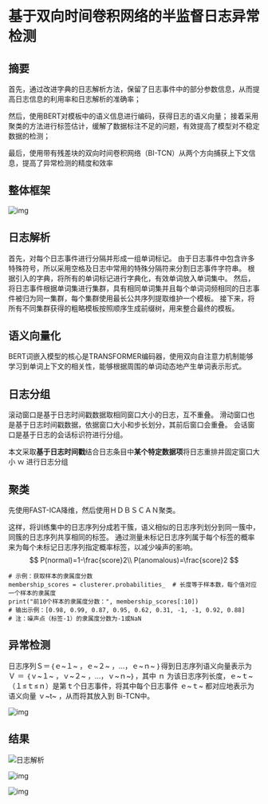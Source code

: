 # 基于双向时间卷积网络的半监督日志异常检测

## 摘要

首先，通过改进字典的日志解析方法，保留了日志事件中的部分参数信息，从而提高日志信息的利用率和日志解析的准确率；

然后，使用BERT对模板中的语义信息进行编码，获得日志的语义向量；
接着采用聚类的方法进行标签估计，缓解了数据标注不足的问题，有效提高了模型对不稳定数据的检测；

最后，使用带有残差块的双向时间卷积网络（BI-TCN）从两个方向捕获上下文信息，提高了异常检测的精度和效率



## 整体框架

<img src="https://oss.xljsci.com//literature/176302210/page0/1757569155568.png" alt="img"  />

## 日志解析

首先，对每个日志事件进行分隔并形成一组单词标记。 由于日志事件中包含许多特殊符号，所以采用空格及日志中常用的特殊分隔符来分割日志事件字符串。 根据引入的字典，将所有的单词标记进行字典化，有效单词放入单词集中。 然后，将日志事件根据单词集进行集群，具有相同单词集并且每个单词词频相同的日志事件被归为同一集群，每个集群使用最长公共序列提取维护一个模板。 接下来，将所有不同集群获得的粗略模板按照顺序生成前缀树，用来整合最终的模板。



## 语义向量化

BERT词嵌入模型的核心是TRANSFORMER编码器，使用双向自注意力机制能够学习到单词上下文的相关性，能够根据周围的单词动态地产生单词表示形式。

## 日志分组

滚动窗口是基于日志时间戳数据取相同窗口大小的日志，互不重叠。 滑动窗口也是基于日志时间戳数据，依据窗口大小和步长划分，其前后窗口会重叠。 会话窗口是基于日志的会话标识符进行分组。

本文采取**基于日志时间戳**结合日志条目中**某个特定数据项**将日志重排并固定窗口大小 ｗ 进行日志分组

## 聚类

先使用FAST-ICA降维，然后使用ＨＤＢＳＣＡＮ聚类。

这样，将训练集中的日志序列分成若干簇，语义相似的日志序列划分到同一簇中，同簇的日志序列共享相同的标签。 通过测量未标记日志序列属于每个标签的概率来为每个未标记日志序列指定概率标签，以减少噪声的影响。
$$
P(normal)=1-\frac{score}2\\ P(anomalous)=\frac{score}2
$$

```
# 示例：获取样本的隶属度分数
membership_scores = clusterer.probabilities_  # 长度等于样本数，每个值对应一个样本的隶属度
print("前10个样本的隶属度分数：", membership_scores[:10])
# 输出示例：[0.98, 0.99, 0.87, 0.95, 0.62, 0.31, -1, -1, 0.92, 0.88]
# 注：噪声点（标签-1）的隶属度分数为-1或NaN
```



## 异常检测

日志序列Ｓ＝｛ｅ~１~ ，ｅ~２~ ，…，ｅ~ｎ~ ｝得到日志序列语义向量表示为 Ｖ ＝ ｛ｖ~１~ ，ｖ~２~ ，…，ｖ~ｎ~｝，其中 ｎ 为该日志序列长度，ｅ~ｔ~（１≤ｔ≤ｎ）是第ｔ个日志事件，将其中每个日志事件 ｅ~ｔ~ 都对应地表示为语义向量 ｖ~t~ ，从而将其放入到 Bi-TCN中。



![img](https://oss.xljsci.com//literature/176302210/page0/1757571445119.png)

## 结果

![日志解析](https://oss.xljsci.com//literature/176302210/page0/1757572100337.png)

![img](https://oss.xljsci.com//literature/176302210/page0/1757572794124.png)

![img](https://oss.xljsci.com//literature/176302210/page0/1757572851291.png)